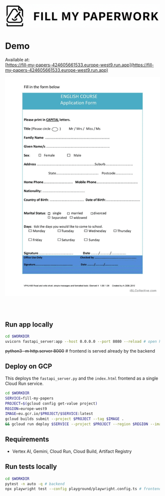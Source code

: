 ![Fill My Paperwork Logo](logo.png)

# Demo

Available at: <br>
[https://fill-my-papers-424605661533.europe-west9.run.app](https://fill-my-papers-424605661533.europe-west9.run.app)

![demo.gif](demo.gif)

<br>
<br>

## Run app locally
```bash
cd $WORKDIR
uvicorn fastapi_server:app --host 0.0.0.0 --port 8080 --reload # open http://localhost:8080/
```
~~python3 -m http.server 8000~~ # frontend is served already by the backend

## Deploy on GCP
This deploys the `fastapi_server.py` and the  `index.html` frontend as a single Cloud Run service.
```bash
cd $WORKDIR
SERVICE=fill-my-papers
PROJECT=$(gcloud config get-value project) 
REGION=europe-west9
IMAGE=eu.gcr.io/$PROJECT/$SERVICE:latest
gcloud builds submit --project $PROJECT --tag $IMAGE . 
&& gcloud run deploy $SERVICE --project $PROJECT --region $REGION --image $IMAGE --platform managed --allow-unauthenticated --min-instances=0 --max-instances=2 --cpu=1 --memory=512Mi --port=8080 --timeout=360s 
```

## Requirements
- Vertex AI, Gemini, Cloud Run, Cloud Build, Artifact Registry

## Run tests locally
```bash
cd $WORKDIR
pytest -n auto -q # backend
npx playwright test --config playground/playwright.config.ts # frontend
```